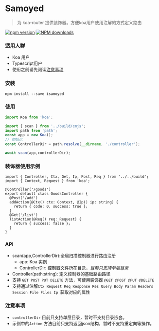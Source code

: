 # Samoyed
>为 koa-router 提供装饰器。方便koa用户使用注解的方式定义路由

[![npm version](https://badge.fury.io/js/isamoyed.svg)](https://badge.fury.io/js/isamoyed)
[![NPM downloads](http://img.shields.io/npm/dy/isamoyed.svg?style=flat)](https://www.npmjs.com/package/isamoyed)

### 适用人群
- Koa 用户
- Typescript用户
- 使用之前请先阅读[注意事项](#注意事项)

### 安装
```
npm install --save isamoyed
```
### 使用
```js
import Koa from 'koa';

import { scan } from '../build/cmjs';
import path from 'path';
const app = new Koa();
// 初始化
const ControllerDir = path.resolve(__dirname, './controller');

await scan(app,controllerDir);

```

### 装饰器使用示例
```
import { Controller, Ctx, Get, Ip, Post, Req } from '../../build';
import { Context, Request } from 'koa';

@Controller('/goods')
export default class GoodsController {
  @Post('/add')
  addAction(@Ctx() ctx: Context, @Ip() ip: string) {
    return { code: 0, success: true };
  }
  @Get('/list')
  listAction(@Req() req: Request) {
    return { success: false };
  }
}
```

### API

- scan(app,ControllerDir):全局扫描控制器进行路由注册
    - app: Koa 实例
    - ControllerDir: 控制器文件所在目录，*目前只支持单层目录*
- Controller(path:string): 定义控制器的基础路由路径
- 支持 `GET POST PUT DELETE` 方法，可使用装饰器 `@GET @POST @PUT @DELETE`
- 支持通过注解`Ctx Request Req Response Res Query Body Param Headers Session File Files Ip `获取对应的属性 


### 注意事项

- `controllerDir` 目前只支持单层目录，暂时不支持目录嵌套。
- 示例中的`Action` 方法目前只支持返回json结构，暂时不支持重定向等操作。